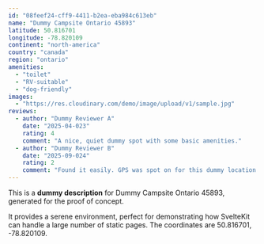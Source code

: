 ```yaml
---
id: "08feef24-cff9-4411-b2ea-eba984c613eb"
name: "Dummy Campsite Ontario 45893"
latitude: 50.816701
longitude: -78.820109
continent: "north-america"
country: "canada"
region: "ontario"
amenities:
  - "toilet"
  - "RV-suitable"
  - "dog-friendly"
images:
  - "https://res.cloudinary.com/demo/image/upload/v1/sample.jpg"
reviews:
  - author: "Dummy Reviewer A"
    date: "2025-04-023"
    rating: 4
    comment: "A nice, quiet dummy spot with some basic amenities."
  - author: "Dummy Reviewer B"
    date: "2025-09-024"
    rating: 2
    comment: "Found it easily. GPS was spot on for this dummy location."
---
```


This is a **dummy description** for Dummy Campsite Ontario 45893, generated for the proof of concept.

It provides a serene environment, perfect for demonstrating how SvelteKit can handle a large number of static pages. The coordinates are 50.816701, -78.820109.
